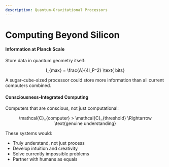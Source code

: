 ```yaml
---
description: Quantum-Gravitational Processors
---
```


# Computing Beyond Silicon

#### Information at Planck Scale

Store data in quantum geometry itself:

<p align="center"><span class="math">I_{max} = \frac{A}{4l_P^2} \text{ bits}</span></p>

A sugar-cube-sized processor could store more information than all current computers combined.

#### Consciousness-Integrated Computing

Computers that are conscious, not just computational:

<p align="center"><span class="math">\mathcal{C}_{computer} > \mathcal{C}_{threshold} \Rightarrow \text{genuine understanding}</span></p>

These systems would:

* Truly understand, not just process
* Develop intuition and creativity
* Solve currently impossible problems
* Partner with humans as equals
